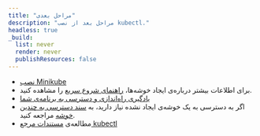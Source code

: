 ```yaml
---
title: "مراحل بعدی"
description: "مراحل بعد از نصب kubectl."
headless: true
_build:
  list: never
  render: never
  publishResources: false
---
```


* [نصب Minikube](https://minikube.sigs.k8s.io/docs/start/)
* برای اطلاعات بیشتر درباره‌ی ایجاد خوشه‌ها، [راهنمای شروع سریع](/docs/setup/) را مشاهده کنید.
* [یادگیری راه‌اندازی و دسترسی به برنامه‌ی شما](/docs/tasks/access-application-cluster/service-access-application-cluster/)
* اگر به دسترسی به یک خوشه‌ی ایجاد نشده نیاز دارید، به [سند دسترسی به چندین خوشه](/docs/tasks/access-application-cluster/configure-access-multiple-clusters/) مراجعه کنید.
* مطالعه‌ی [مستندات مرجع kubectl](/docs/reference/kubectl/kubectl/)
